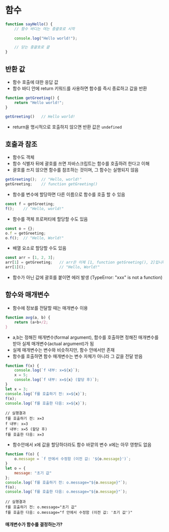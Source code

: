 # 함수
```javascript
function sayHello() {
    // 함수 바디는 여는 중괄호로 시작
    
    console.log("Hello world!");

    // 닫는 중괄호로 끝
}
```

## 반환 값
- 함수 호출에 대한 응답 값
- 함수 바디 안에 return 키워드를 사용하면 함수를 즉시 종료하고 값을 반환
```javascript
function getGreeting() {
    return "Hello world!";
}
```
```javascript
getGreeting()   // Hello world!
```
- return을 명시적으로 호출하지 않으면 반환 값은 `undefined`

## 호출과 참조
- 함수도 객체
- 함수 식별자 뒤에 괄호를 쓰면 자바스크립트는 함수를 호출하려 한다고 이해
- 괄호를 쓰지 않으면 함수를 참조하는 것이며, 그 함수는 실행되지 않음
```javascript
getGreeting();  // "Hello, world!"
getGreeting;    // function getGreeting()
```
- 함수를 변수에 할당하면 다른 이름으로 함수를 호출 할 수 있음
```javascript
const f = getGreeting;
f();    // "Hello, world!"
```
- 함수를 객체 프로퍼티에 할당할 수도 있음
```javascript
const o = {};
o.f = getGreeting;
o.f();  // "Hello, World!"
```
- 배열 요소로 할당할 수도 있음
```javascript
const arr = [1, 2, 3];
arr[1] = getGreeting;   // arr은 이제 [1, function getGreeting(), 2]입니다.
arr[1]();               // "Hello, World!"
```
- 함수가 아닌 값에 괄호를 붙이면 에러 발생 (TypeError: "xxx" is not a function)

## 함수와 매개변수
- 함수에 정보를 전달할 때는 매개변수 이용
```javascript
function avg(a, b) {
    return (a+b+/2;
}
```
- a,b는 정해진 매개변수(formal argument), 함수를 호출하면 정해진 매개변수를 받아 실제 매개변수(actual argument)가 됨
- 실제 매개변수는 변수와 비슷하지만, 함수 안에서만 존재
- 함수를 호출하면 함수 매개변수는 변수 자체가 아니라 그 값을 전달 받음
```javascript
function f(x) {
    console.log(`f 내부: x=${x}`);
    x = 5;
    console.log(`f 내부: x=${x} (할당 후)`);
}
let x = 3;
console.log(`f를 호출하기 전: x=${x}`);
f(x);
console.log(`f를 호출한 다음: x=${x}`);
```
```
// 실행결과
f를 호출하기 전: x=3
f 내부: x=3
f 내부: x=5 (할당 후)
f를 호출한 다음: x=3
```
- 함수안에서 x에 값을 할당하더라도 함수 바깥의 변수 x에는 아무 영향도 없음
```javascript
function f(o) {
    o.message = `f 안에서 수정함 (이전 값: '${o.message}')`;
}
let o = {
    message: "초기 값"
};
console.log(`f를 호출하기 전: o.message="${o.message}"`);
f(o);
console.log(`f를 호출한 다음: o.message="${o.message}"`);
```
```
// 실행결과
f를 호출하기 전: o.message="초기 값"
f를 호출한 다음: o.message="f 안에서 수정함 (이전 값: '초기 값')"
```

#### 매개변수가 함수를 결정하는가?
